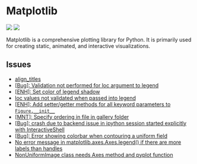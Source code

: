 # Matplotlib

[![](https://img.shields.io/badge/matplotlib-docs-green)](https://matplotlib.org/stable/)
[![](https://img.shields.io/badge/matplotlib-repo-blue)](https://github.com/matplotlib/matplotlib)

Matplotlib is a comprehensive plotting library for Python. It is primarily used for creating static, animated, and interactive visualizations.

## Issues

- [align_titles](https://github.com/matplotlib/matplotlib/issues/22376)
- [[Bug]: Validation not performed for loc argument to legend](https://github.com/matplotlib/matplotlib/issues/24605)
- [[ENH]: Set color of legend shadow](https://github.com/matplotlib/matplotlib/issues/24663)
- [loc values not validated when passed into legend](https://github.com/matplotlib/matplotlib/issues/24605)
- [[ENH]: Add setter/getter methods for all keyword parameters to `Figure.__init__`](https://github.com/matplotlib/matplotlib/issues/24617)
- [[MNT]: Specify ordering in file in gallery folder](https://github.com/matplotlib/matplotlib/issues/25032)
- [[Bug]: crash due to backend issue in ipython session started explicitly with InteractiveShell](https://github.com/matplotlib/matplotlib/issues/23770)
- [[Bug]: Error showing colorbar when contouring a uniform field](https://github.com/matplotlib/matplotlib/issues/23817)
- [No error message in matplotlib.axes.Axes.legend() if there are more labels than handles](https://github.com/matplotlib/matplotlib/issues/24050)
- [NonUniformImage class needs Axes method and pyplot function](https://github.com/matplotlib/matplotlib/issues/7763)
